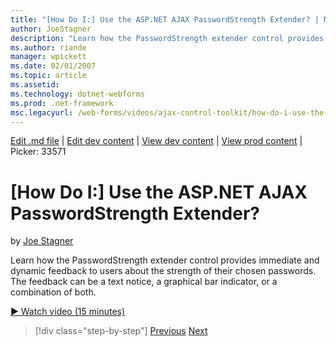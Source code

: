 ```yaml
---
title: "[How Do I:] Use the ASP.NET AJAX PasswordStrength Extender? | Microsoft Docs"
author: JoeStagner
description: "Learn how the PasswordStrength extender control provides immediate and dynamic feedback to users about the strength of their chosen passwords. The feedback c..."
ms.author: riande
manager: wpickett
ms.date: 02/01/2007
ms.topic: article
ms.assetid: 
ms.technology: dotnet-webforms
ms.prod: .net-framework
msc.legacyurl: /web-forms/videos/ajax-control-toolkit/how-do-i-use-the-aspnet-ajax-passwordstrength-extender
---
```

[Edit .md file](C:\Projects\msc\dev\Msc.Www\Web.ASP\App_Data\github\web-forms\videos\ajax-control-toolkit\how-do-i-use-the-aspnet-ajax-passwordstrength-extender.md) | [Edit dev content](http://www.aspdev.net/umbraco#/content/content/edit/26548) | [View dev content](http://docs.aspdev.net/tutorials/web-forms/videos/ajax-control-toolkit/how-do-i-use-the-aspnet-ajax-passwordstrength-extender.html) | [View prod content](http://www.asp.net/web-forms/videos/ajax-control-toolkit/how-do-i-use-the-aspnet-ajax-passwordstrength-extender) | Picker: 33571

[How Do I:] Use the ASP.NET AJAX PasswordStrength Extender?
====================
by [Joe Stagner](https://github.com/JoeStagner)

Learn how the PasswordStrength extender control provides immediate and dynamic feedback to users about the strength of their chosen passwords. The feedback can be a text notice, a graphical bar indicator, or a combination of both.

[&#9654; Watch video (15 minutes)](https://channel9.msdn.com/Blogs/ASP-NET-Site-Videos/how-do-i-use-the-aspnet-ajax-passwordstrength-extender)

>[!div class="step-by-step"] [Previous](how-do-i-use-the-aspnet-ajax-dropshadow-extender.md) [Next](how-do-i-get-started-with-the-aspnet-ajax-animation-extender-control.md)